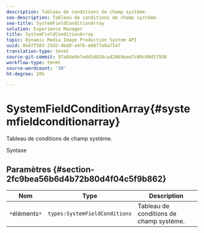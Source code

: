 ```yaml
---
description: Tableau de conditions de champ système.
seo-description: Tableau de conditions de champ système.
seo-title: SystemFieldConditionArray
solution: Experience Manager
title: SystemFieldConditionArray
topic: Dynamic Media Image Production System API
uuid: 06d7f503-23d2-4bd0-a47b-e6077a8a7547
translation-type: tm+mt
source-git-commit: 97a84e8e7edd3d834ca42069eae7c09c00d57938
workflow-type: tm+mt
source-wordcount: '30'
ht-degree: 20%

---
```



# SystemFieldConditionArray{#systemfieldconditionarray}

Tableau de conditions de champ système.

Syntaxe

## Paramètres {#section-2fc9bea56b6d4b72b80d4f04c5f9b862}

| Nom | Type | Description |
|---|---|---|
| `*`éléments`*` | `types:SystemFieldConditions` | Tableau de conditions de champ système. |

